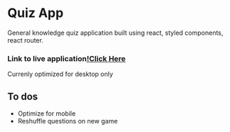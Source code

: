 # Quiz App
General knowledge quiz application built using react, styled components, react router.


### Link to live application[!Click Here](https://denisenamutebi.github.io/deployedQuizApp/)
 Currenly optimized for desktop only


## To dos
* Optimize for mobile
* Reshuffle questions on new game
